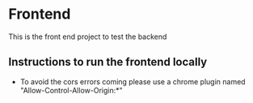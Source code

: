 Frontend
================

This is the front end project to test the backend

Instructions to run the frontend locally
----------------------------------------
- To avoid the cors errors coming please use a chrome plugin named "Allow-Control-Allow-Origin:*"
